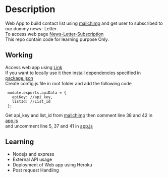 # Description
Web App to  build contact list using [mailchimp](https://mailchimp.com/) and get user to subscribed to our dummy news- Letter. \
To access web page [News-Letter-Subscription](https://whispering-cove-46927.herokuapp.com/)\
This repo contain code for learning purpose Only.


## Working
Access web app using [Link](https://whispering-cove-46927.herokuapp.com/)\
If you want to locally use it then  install dependencies specified in [package.json](package.json) \
 Create config.js file in root folder and add the following code
```
 module.exports.apiData = {
   apiKey: //api_key,
   listId: //List_id
 };
 ```
Get api_key and list_id from [mailchimp](https://mailchimp.com/)
then comment line 38 and 42 in [app.js](app.js)\
and uncomment line 5, 37 and 41 in [app.js](app.js)
## Learning
* Nodejs and express
* External API usage
* Deployment of Web app using Heroku
* Post request Handling
